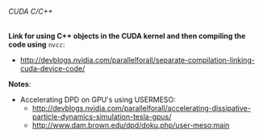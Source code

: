 ###### CUDA C/C++

**Link for using C++ objects in the CUDA kernel and then compiling the code using** `nvcc`:
  + <http://devblogs.nvidia.com/parallelforall/separate-compilation-linking-cuda-device-code/>
  
**Notes**:
  + Accelerating DPD on GPU's using USERMESO:   
    - <http://devblogs.nvidia.com/parallelforall/accelerating-dissipative-particle-dynamics-simulation-tesla-gpus/>  
    - <http://www.dam.brown.edu/dpd/doku.php/user-meso:main>
